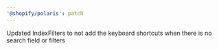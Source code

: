 ```yaml
---
'@shopify/polaris': patch
---
```


Updated IndexFilters to not add the keyboard shortcuts when there is no search field or filters
